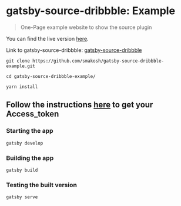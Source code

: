 # gatsby-source-dribbble: Example
> One-Page example website to show the source plugin

You can find the live version [here](https://dribbble-example.netlify.com/).

Link to gatsby-source-dribbble: [gatsby-source-dribbble](https://github.com/smakosh/gatsby-source-dribbble)

    git clone https://github.com/smakosh/gatsby-source-dribbble-example.git
  
    cd gatsby-source-dribbble-example/
  
    yarn install
    
## Follow the instructions [here](http://developer.dribbble.com/v2/oauth/) to get your Access_token

### Starting the app

    gatsby develop
 
### Building the app

    gatsby build
    
### Testing the built version

    gatsby serve
